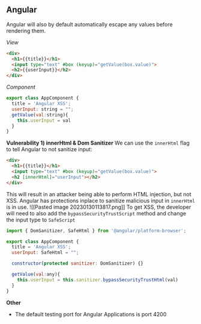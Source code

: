 ## Angular
Angular will also by default automatically escape any values before rendering them. 

*View*
```html
<div>
  <h1>{{title}}</h1>
  <input type="text" #box (keyup)="getValue(box.value)">
  <h2>{{userInput}}</h2>
</div>
```

*Component*
```js
export class AppComponent {
  title = 'Angular XSS';
  userInput: string = "";
  getValue(val:string){
    this.userInput = val
  }
}
```

**Vulnerability 1) innerHtml & Dom Sanitizer**
We can use the `innerHtml` flag to tell Angular to not sanitize input:
```html
<div>
  <h1>{{title}}</h1>
  <input type="text" #box (keyup)="getValue(box.value)">
  <h2 [innerHtml]="userInput"></h2>
</div>
```

This will result in an attacker being able to perform HTML injection, but not XSS. Angular has protections inplace to sanitize malicious input in `innerHtml` is in use.
![[Pasted image 20230130113817.png]]
 To get XSS, the developer will need to also add the `bypassSecurityTrustScript` method and change the input type to `SafeScript`
```js
import { DomSanitizer, SafeHtml } from '@angular/platform-browser';

export class AppComponent {
  title = 'Angular XSS';
  userInput: SafeHtml = "";

  constructor(protected sanitizer: DomSanitizer) {}

  getValue(val:any){
    this.userInput = this.sanitizer.bypassSecurityTrustHtml(val)
  }
}
```

**Other**
- The default testing port for Angular Applications is port 4200

